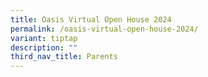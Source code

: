 ```yaml
---
title: Oasis Virtual Open House 2024
permalink: /oasis-virtual-open-house-2024/
variant: tiptap
description: ""
third_nav_title: Parents
---
```

